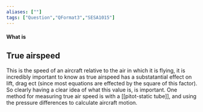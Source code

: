 ```yaml
---
aliases: [""]
tags: ["Question","QFormat3","SESA1015"]
---
```


#### What is
## True airspeed
This is the speed of an aircraft relative to the air in which it is flying, it is incredibly important to know as true airspeed has a substatantial effect on lift, drag ect (since most equations are effected by the square of this factor). So clearly having a clear idea of what this value is, is important.
One method for measuring true air speed is with a [[pitot-static tube]], and using the pressure differences to calculate aircraft motion.